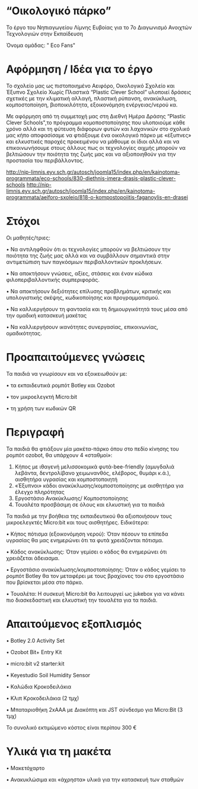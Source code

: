 # “Οικολογικό πάρκο”
Το έργο του Νηπιαγωγείου Λίμνης Ευβοίας για το 7ο Διαγωνισμό Ανοιχτών Τεχνολογιών στην Εκπαίδευση 

Όνομα ομάδας: " Eco Fans"
# Αφόρμηση / Ιδέα  για το έργο
Το σχολείο μας ως πιστοποιημένο Αειφόρο, Οικολογικό Σχολείο και Έξυπνο Σχολείο Χωρίς Πλαστικά “Plastic Clever School” υλοποιεί δράσεις σχετικές με την κλιματική αλλαγή, πλαστική ρύπανση, ανακύκλωση, κομποστοποίηση, βιοποικιλότητα, εξοικονόμηση ενέργειας/νερού κα.

Με αφόρμηση από τη συμμετοχή μας στη Διεθνή Ημέρα Δράσης “Plastic Clever Schools",το πρόγραμμα κομοποστοποίησης που υλοποιούμε κάθε χρόνο αλλά και τη φύτευση διάφορων φυτών και λαχανικών στο σχολικό μας κήπο αποφασίσαμε να φτιάξουμε ένα οικολογικό πάρκο με «έξυπνες» και ελκυστικές παροχές προκειμένου να μάθουμε οι ίδιοι αλλά και να επικοινωνήσουμε στους άλλους πως οι τεχνολογίες αιχμής μπορούν να βελτιώσουν την ποιότητα της ζωής μας και να αξιοποιηθούν για την προστασία του περιβάλλοντος.

http://nip-limnis.eyv.sch.gr/autosch/joomla15/index.php/en/kainotoma-programmata/eco-schools/830-diethnis-imera-drasis-plastic-clever-schools
http://nip-limnis.eyv.sch.gr/autosch/joomla15/index.php/en/kainotoma-programmata/aeiforo-sxoleio/818-o-kompostopoiitis-faganoylis-en-drasei
# Στόχοι
Οι μαθητές/τριες:

•	Να αντιληφθούν ότι οι τεχνολογίες μπορούν να βελτιώσουν την ποιότητα της ζωής μας αλλά και να συμβάλλουν σημαντικά στην αντιμετώπιση των παγκόσμιων περιβαλλοντικών προκλήσεων.

•	Να αποκτήσουν  γνώσεις, αξίες, στάσεις και έναν κώδικα φιλοπεριβαλλοντικής συμπεριφοράς.

•	Να αποκτήσουν δεξιότητες επίλυσης προβλημάτων, κριτικής και υπολογιστικής σκέψης, κωδικοποίησης και προγραμματισμού.

•	Να καλλιεργήσουν τη φαντασία και τη δημιουργικότητά τους μέσα από την ομαδική κατασκευή μακέτας

•	Να καλλιεργήσουν ικανότητες συνεργασίας, επικοινωνίας, ομαδικότητας.

# Προαπαιτούμενες γνώσεις
Τα παιδιά να γνωρίσουν και να εξοικειωθούν με:

•	τα εκπαιδευτικά ρομπότ Botley και Ozobot 

•	τον μικροελεγκτή Micro:bit 

•	τη χρήση των κωδικών QR

# Περιγραφή 
Τα παιδιά θα φτιάξουν μία μακέτα-πάρκο όπου στο πεδίο κίνησης του ρομπότ ozobot, θα υπάρχουν 4 «σταθμοί»: 
1.	Κήπος με ιθαγενή μελισσοκομικά φυτά-bee-friendly (αμυγδαλιά λεβάντα, δεντρολίβανο χειμωνανθός, ελέβορος, θυμάρι κ.ά.),  αισθητήρα υγρασίας και κομποστοποιητή
2.	«Έξυπνοι» κάδοι ανακύκλωσης/κομποστοποίησης με αισθητήρα για έλεγχο πληρότητας
3.	Εργοστάσιο Ανακύκλωσης/ Κομποστοποίησης 
4.	Τουαλέτα προσβάσιμη σε όλους και ελκυστική για τα παιδιά
   
Τα παιδιά με την βοήθεια της εκπαιδευτικού θα αξιοποιήσουν τους μικροελεγκτές Micro:bit και τους αισθητήρες. Ειδικότερα:

•	Κήπος πότισμα (εξοικονόμηση νερού): Όταν πέσουν τα επίπεδα υγρασίας θα μας ενημερώνει ότι τα φυτά χρειάζονται πότισμα.

•	Κάδος ανακύκλωσης: Όταν γεμίσει ο κάδος θα ενημερώνει ότι χρειάζεται άδειασμα.

•	Εργοστάσιο ανακύκλωσης/κομποστοποίησης: Όταν ο κάδος γεμίσει το ρομπότ Botley θα τον μεταφέρει με τους βραχίονες του στο εργοστάσιο που βρίσκεται μέσα στο πάρκο.

•	Τουαλέτα: Η συσκευή Micro:bit θα λειτουργεί ως jukebox για να κάνει πιο διασκεδαστική και ελκυστική την τουαλέτα για τα παιδιά.

# Απαιτούμενος εξοπλισμός 
•	Botley 2.0 Activity Set  

•	Ozobot Bit+ Entry Kit 

•	 micro:bit v2 starter:kit  

•	Keyestudio Soil Humidity Sensor 

•	Καλώδια Κροκοδειλάκια 

•	Κλιπ Κροκοδειλάκια (2 τμχ)

•	Μπαταριοθήκη 2xΑΑA με Διακόπτη και JST σύνδεσμο για Micro:Bit (3 τμχ) 

Το συνολικό εκτιμώμενο κόστος είναι περίπου 300 € 
# Υλικά για τη μακέτα
•	Μακετόχαρτο

•	Ανακυκλώσιμα και «άχρηστα» υλικά για την κατασκευή των σταθμών

